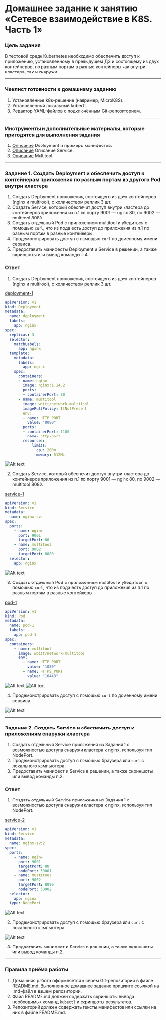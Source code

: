 # Домашнее задание к занятию «Сетевое взаимодействие в K8S. Часть 1»

### Цель задания

В тестовой среде Kubernetes необходимо обеспечить доступ к приложению, установленному в предыдущем ДЗ и состоящему из двух контейнеров, по разным портам в разные контейнеры как внутри кластера, так и снаружи.

------

### Чеклист готовности к домашнему заданию

1. Установленное k8s-решение (например, MicroK8S).
2. Установленный локальный kubectl.
3. Редактор YAML-файлов с подключённым Git-репозиторием.

------

### Инструменты и дополнительные материалы, которые пригодятся для выполнения задания

1. [Описание](https://kubernetes.io/docs/concepts/workloads/controllers/deployment/) Deployment и примеры манифестов.
2. [Описание](https://kubernetes.io/docs/concepts/services-networking/service/) Описание Service.
3. [Описание](https://github.com/wbitt/Network-MultiTool) Multitool.

------

### Задание 1. Создать Deployment и обеспечить доступ к контейнерам приложения по разным портам из другого Pod внутри кластера

1. Создать Deployment приложения, состоящего из двух контейнеров (nginx и multitool), с количеством реплик 3 шт.
2. Создать Service, который обеспечит доступ внутри кластера до контейнеров приложения из п.1 по порту 9001 — nginx 80, по 9002 — multitool 8080.
3. Создать отдельный Pod с приложением multitool и убедиться с помощью `curl`, что из пода есть доступ до приложения из п.1 по разным портам в разные контейнеры.
4. Продемонстрировать доступ с помощью `curl` по доменному имени сервиса.
5. Предоставить манифесты Deployment и Service в решении, а также скриншоты или вывод команды п.4.

### Ответ 

1. Создать Deployment приложения, состоящего из двух контейнеров (nginx и multitool), с количеством реплик 3 шт.

[deployment-1](deployment-1.yaml)
```yaml
apiVersion: v1
kind: Deployment
metadata:
  name: deployment
  labels:
    app: nginx
spec:
  replicas: 3
  selector:
    matchLabels:
      app: nginx
  template:
    metadata:
      labels:
        app: nginx
    spec:
      containers:
      - name: nginx
        image: nginx:1.14.2
        ports:
        - containerPort: 80
      - name: multitool
        image: wbitt/network-multitool
        imagePullPolicy: IfNotPresent
        env:.
        - name: HTTP_PORT
          value: "8080"
        ports:
        - containerPort: 1180
          name: http-port
        resources:
            limits:
              cpu: 200m
              memory: 512Mi
```
![Alt text](image.png)

2. Создать Service, который обеспечит доступ внутри кластера до контейнеров приложения из п.1 по порту 9001 — nginx 80, по 9002 — multitool 8080.

[service-1](service-1.yaml)
```yaml
apiVersion: v1
kind: Service
metadata:
  name: nginx-svc
spec:
  ports:
    - name: nginx
      port: 9001
      targetPort: 80
    - name: multitool
      port: 9002
      targetPort: 8080
  selector:
    app: nginx
```
![Alt text](image-1.png)

3. Создать отдельный Pod с приложением multitool и убедиться с помощью `curl`, что из пода есть доступ до приложения из п.1 по разным портам в разные контейнеры.

[pod-1](pod-1.yaml)
```yaml
apiVersion: v1
kind: Pod
metadata:
  name: pod-1
  labels:
    app: pod-1
spec:
  containers:
    - name: multitool
      image: wbitt/network-multitool
      env:
        - name: HTTP_PORT
          value: "1080"
        - name: HTTPS_PORT
          value: "10443"
```
![Alt text](image-2.png)
![Alt text](image-3.png)


4. Продемонстрировать доступ с помощью `curl` по доменному имени сервиса. 

![Alt text](image-4.png)

------

### Задание 2. Создать Service и обеспечить доступ к приложениям снаружи кластера

1. Создать отдельный Service приложения из Задания 1 с возможностью доступа снаружи кластера к nginx, используя тип NodePort.
2. Продемонстрировать доступ с помощью браузера или `curl` с локального компьютера.
3. Предоставить манифест и Service в решении, а также скриншоты или вывод команды п.2.

### Ответ

1. Создать отдельный Service приложения из Задания 1 с возможностью доступа снаружи кластера к nginx, используя тип NodePort.

[service-2](service-2.yaml)
```yaml
apiVersion: v1
kind: Service
metadata:
  name: nginx-svc2
spec:
  ports:
    - name: nginx
      port: 9001
      targetPort: 80
      nodePort: 30001
    - name: multitool
      port: 9002
      targetPort: 8080
      nodePort: 30002
  selector:
    app: nginx
  type: NodePort
```
![Alt text](image-5.png)

2. Продемонстрировать доступ с помощью браузера или `curl` с локального компьютера.

![Alt text](image-6.png)

3. Предоставить манифест и Service в решении, а также скриншоты или вывод команды п.2.



------

### Правила приёма работы

1. Домашняя работа оформляется в своем Git-репозитории в файле README.md. Выполненное домашнее задание пришлите ссылкой на .md-файл в вашем репозитории.
2. Файл README.md должен содержать скриншоты вывода необходимых команд `kubectl` и скриншоты результатов.
3. Репозиторий должен содержать тексты манифестов или ссылки на них в файле README.md.
